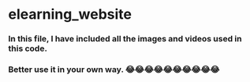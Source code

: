 # elearning_website
### In this file, I have included all the images and videos used in this code.
### Better use it in your own way. 😂😂😂😂😂😂😂😂😂😂
